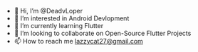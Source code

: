 - 👋 Hi, I’m @DeadvLoper
- 👀 I’m interested in Android Devlopment
- 🌱 I’m currently learning Flutter
- 💞️ I’m looking to collaborate on Open-Source Flutter Projects
- 📫 How to reach me lazzycat27@gmail.com

<!---
DeadvLoper/DeadvLoper is a ✨ special ✨ repository because its `README.md` (this file) appears on your GitHub profile.
You can click the Preview link to take a look at your changes.
--->
